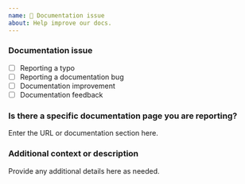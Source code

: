 ```yaml
---
name: 📖 Documentation issue
about: Help improve our docs.
---
```


### Documentation issue

<!-- (Update "[ ]" to "[x]" to check a box) -->

- [ ] Reporting a typo
- [ ] Reporting a documentation bug
- [ ] Documentation improvement
- [ ] Documentation feedback

<!--
  If your issue is not regarding the documentation, please choose an issue type:
  https://github.com//karimh777/test-rep/issues/new/choose
-->

### Is there a specific documentation page you are reporting?

Enter the URL or documentation section here.

### Additional context or description

Provide any additional details here as needed.
